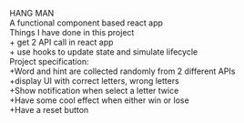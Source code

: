 HANG MAN <br>
A functional component based react app<br>
Things I have done in this project <br>
	+ get 2 API call in react app <br>
	+ use hooks to update state and simulate lifecycle<br>
Project specification:<br>
	+Word and hint are collected randomly from 2 different APIs <br>
	+display UI with correct letters, wrong letters <br>
	+Show notification when select a letter twice<br>
	+Have some cool effect when either win or lose<br>
	+Have a reset button<br>
